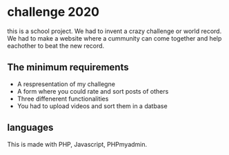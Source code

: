# challenge 2020
this is a school project.
We had to invent a crazy challenge or world record. We had to make a website where a cummunity can come together and help eachother to beat the new record.

## The minimum requirements
- A respresentation of my challegne
- A form where you could rate and sort posts of others
- Three diffenerent functionalities 
- You had to upload videos and sort them in a datbase

## languages
This is made with PHP, Javascript, PHPmyadmin.
